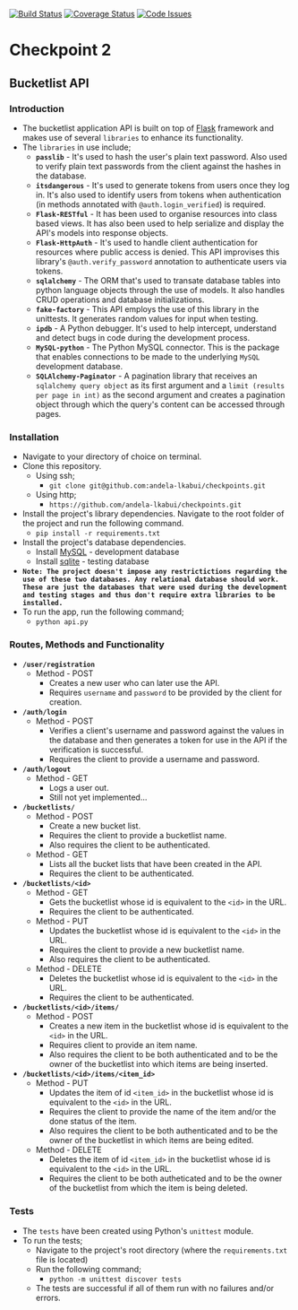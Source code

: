 [![Build Status](https://travis-ci.org/andela-lkabui/checkpoint2.svg?branch=develop)](https://travis-ci.org/andela-lkabui/checkpoint2)
[![Coverage Status](https://coveralls.io/repos/andela-lkabui/checkpoint2/badge.svg?branch=develop&service=github)](https://coveralls.io/github/andela-lkabui/checkpoint2?branch=develop)
[![Code Issues](https://www.quantifiedcode.com/api/v1/project/060712fe227e4c2387ebd9fee6b7da22/badge.svg)](https://www.quantifiedcode.com/app/project/060712fe227e4c2387ebd9fee6b7da22)
# Checkpoint 2

## Bucketlist API

### Introduction
* The bucketlist application API is built on top of [Flask](http://flask.pocoo.org) framework and makes use of several `libraries` to enhance its functionality.
* The `libraries` in use include;
   * **`passlib`** - It's used to hash the user's plain text password. Also used to verify plain text passwords from the client against the hashes in the database.
   * **`itsdangerous`** - It's used to generate tokens from users once they log in. It's also used to identify users from tokens when authentication (in methods annotated with `@auth.login_verified`) is required.
   * **`Flask-RESTful`** - It has been used to organise resources into class based views. It has also been used to help serialize and display the API's models into response objects.
   * **`Flask-HttpAuth`** - It's used to handle client authentication for resources where public access is denied. This API improvises this library's `@auth.verify_password` annotation to authenticate users via tokens.
   * **`sqlalchemy`** - The ORM that's used to transate database tables into python language objects through the use of models. It also handles CRUD operations and database initializations.
   * **`fake-factory`** - This API employs the use of this library in the unittests. It generates random values for input when testing.
   * **`ipdb`** - A Python debugger. It's used to help intercept, understand and detect bugs in code during the development process.
   * **`MySQL-python`** - The Python MySQL connector. This is the package that enables connections to be made to the underlying `MySQL` development database.
   * **`SQLAlchemy-Paginator`** - A pagination library that receives an `sqlalchemy query object` as its first argument and a `limit (results per page in int)` as the second argument and creates a pagination object through which the query's content can be accessed through pages.

### Installation
* Navigate to your directory of choice on terminal.
* Clone this repository.
  * Using ssh;
    * `git clone git@github.com:andela-lkabui/checkpoints.git`
  * Using http;
    * `https://github.com/andela-lkabui/checkpoints.git`
* Install the project's library dependencies. Navigate to the root folder of the project and run the following command.
  * `pip install -r requirements.txt`
* Install the project's database dependencies.
  * Install [MySQL](https://www.mysql.com/downloads/) - development database
  * Install [sqlite](https://www.sqlite.org/download.html) - testing database
* **```Note: The project doesn't impose any restrictictions regarding the use of these two databases. Any relational database should work. These are just the databases that were used during the development and testing stages and thus don't require extra libraries to be installed.```**
* To run the app, run the following command;
  * `python api.py`

### Routes, Methods and Functionality
* **`/user/registration`**
  * Method - POST
    * Creates a new user who can later use the API.
    * Requires `username` and `password` to be provided by the client for creation.
* **`/auth/login`**
  * Method - POST
    * Verifies a client's username and password against the values in the database and then generates a token for use in the API if the verification is successful.
    * Requires the client to provide a username and password.
* **`/auth/logout`**
  * Method - GET
    * Logs a user out.
    * Still not yet implemented...
* **`/bucketlists/`**
  * Method - POST
    * Create a new bucket list.
    * Requires the client to provide a bucketlist name.
    * Also requires the client to be authenticated.
  * Method - GET
    * Lists all the bucket lists that have been created in the API.
    * Requires the client to be authenticated.
* **`/bucketlists/<id>`**
  * Method - GET
    * Gets the bucketlist whose id is equivalent to the `<id>` in the URL.
    * Requires the client to be authenticated.
  * Method - PUT
    * Updates the bucketlist whose id is equivalent to the `<id>` in the URL.
    * Requires the client to provide a new bucketlist name.
    * Also requires the client to be authenticated.
  * Method - DELETE
    * Deletes the bucketlist whose id is equivalent to the `<id>` in the URL.
    * Requires the client to be authenticated.
* **`/bucketlists/<id>/items/`**
  * Method - POST
    * Creates a new item in the bucketlist whose id is equivalent to the `<id>` in the URL.
    * Requires client to provide an item name.
    * Also requires the client to be both authenticated and to be the owner of the bucketlist into which items are being inserted.
* **`/bucketlists/<id>/items/<item_id>`**
  * Method - PUT
    * Updates the item of id `<item_id>` in the bucketlist whose id is equivalent to the `<id>` in the URL.
    * Requires the client to provide the name of the item and/or the done status of the item.
    * Also requires the client to be both authenticated and to be the owner of the bucketlist in which items are being edited.
  * Method - DELETE
    * Deletes the item of id `<item_id>` in the bucketlist whose id is equivalent to the `<id>` in the URL.
    * Requires the client to be both autheticated and to be the owner of the bucketlist from which the item is being deleted.

### Tests
* The `tests` have been created using Python's `unittest` module.
* To run the tests;
  * Navigate to the project's root directory (where the `requirements.txt` file is located)
  * Run the following command;
    * `python -m unittest discover tests`
  * The tests are successful if all of them run with no failures and/or errors.